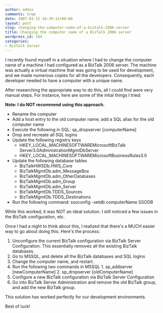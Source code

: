 ```yaml
---
author: admin
comments: true
date: 2007-03-15 16:39:12+00:00
layout: post
slug: changing-the-computer-name-of-a-biztalk-2006-server
title: Changing the computer name of a BizTalk 2006 server
wordpress_id: 104
categories:
- BizTalk Server
---
```


I recently found myself in a situation where I had to change the computer name of a machine I had configured as a BizTalk 2006 server. The machine was actually a virtual machine that was going to be used for development, and we made numerous copies for all the developers. Consequently, each developer needed to have a computer with a unique name.

After researching the appropriate way to do this, all I could find were very manual steps. For instance, here are some of the intial things I tried:

**Note: I do NOT recommend using this approach.**

  * Rename the computer 
  * Add a host entry to the old computer name; add a SQL alias for the old computer name 
  * Execute the following in SQL: sp_dropserver [computerName] 
  * Drop and recreate all SQL logins 
  * Update the following registry keys 
    * HKEY_LOCAL_MACHINESOFTWAREMicrosoftBizTalk Server3.0AdministrationMgmtDbServer 
    * HKEY_LOCAL_MACHINESOFTWAREMicrosoftBusinessRules3.0
  * Update the following database tables 
    * BizTalkHWSDb.HWS_Core 
    * BizTalkMgmtDb.adm_MessageBox 
    * BizTalkMgmtDb.adm_OtherDatabases 
    * BizTalkMgmtDb.adm_Group 
    * BizTalkMgmtDb.adm_Server 
    * BizTalkMgmtDb.TDDS_Sources 
    * BizTalkMgmtDb.TDDS_Destinations
  * Run the following command: ssoconfig -setdb computerName SSODB

While this worked, it was NOT an ideal solution. I still noticed a few issues in the BizTalk configuration, etc.

Once I had a night to think about this, I realized that there's a MUCH easier way to go about doing this. Here's the process:

  1. Unconfigure the current BizTalk configuration via BizTalk Server Configuration. This essentially removes all the existing BizTalk databases. 
  2. Go to MSSQL, and delete all the BizTalk databases and SQL logins 
  3. Change the computer name, and restart. 
  4. Run the following two commands in MSSQL 
    1. sp_addserver [newComputerName] 
    2. sp_dropserver [oldComputerName]
  5. Configure a new BizTalk configuration via BizTalk Server Configuration 
  6. Go into BizTalk Server Administration and remove the old BizTalk group, and add the new BizTalk group.

This solution has worked perfectly for our development environments.

Best of luck!
